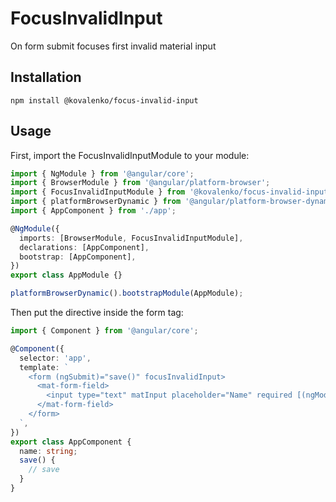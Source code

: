 # FocusInvalidInput

On form submit focuses first invalid material input

## Installation

```
npm install @kovalenko/focus-invalid-input
```

## Usage

First, import the FocusInvalidInputModule to your module:

```typescript
import { NgModule } from '@angular/core';
import { BrowserModule } from '@angular/platform-browser';
import { FocusInvalidInputModule } from '@kovalenko/focus-invalid-input';
import { platformBrowserDynamic } from '@angular/platform-browser-dynamic';
import { AppComponent } from './app';

@NgModule({
  imports: [BrowserModule, FocusInvalidInputModule],
  declarations: [AppComponent],
  bootstrap: [AppComponent],
})
export class AppModule {}

platformBrowserDynamic().bootstrapModule(AppModule);
```

Then put the directive inside the form tag:
```typescript
import { Component } from '@angular/core';

@Component({
  selector: 'app',
  template: `
    <form (ngSubmit)="save()" focusInvalidInput>
      <mat-form-field>
        <input type="text" matInput placeholder="Name" required [(ngModel)]="name" name="name">
      </mat-form-field>
    </form>
  `,
})
export class AppComponent {
  name: string;
  save() {
    // save
  }
}
```
